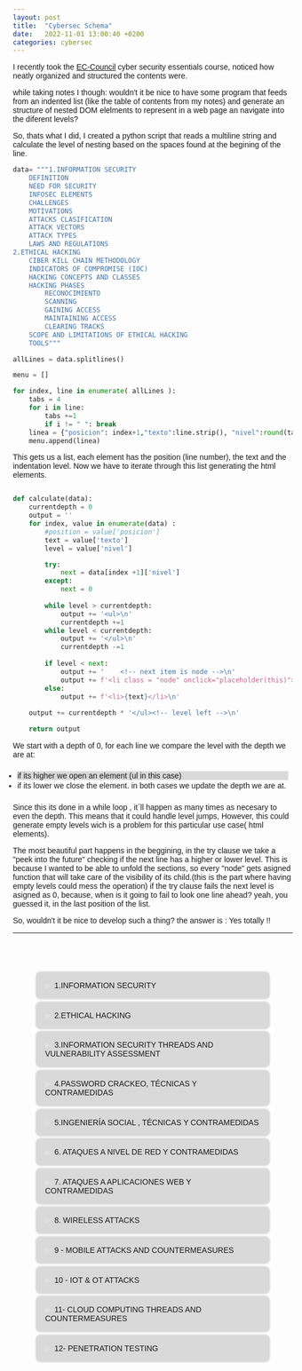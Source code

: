 ```yaml
---
layout: post
title:  "Cybersec Schema"
date:   2022-11-01 13:00:40 +0200
categories: cybersec
---
```

I recently took the <a href="https://www.eccouncil.org/">EC-Council</a> cyber security essentials course, noticed how neatly organized and structured the contents were.

while taking notes I though: wouldn't it be nice to have some program that feeds from an indented list (like the table of contents from my notes) and generate an structure of nested DOM elelments to represent in a web page an navigate into the diferent levels?

So, thats what I did, I created a python script that reads a multiline string and calculate the level of nesting based on the spaces found at the begining of the line.<br>
```python
data= """1.INFORMATION SECURITY
    DEFINITION
    NEED FOR SECURITY
    INFOSEC ELEMENTS
    CHALLENGES
    MOTIVATIONS
    ATTACKS CLASIFICATION
    ATTACK VECTORS
    ATTACK TYPES
    LAWS AND REGULATIONS
2.ETHICAL HACKING
    CIBER KILL CHAIN METHODOLOGY
    INDICATORS OF COMPROMISE (IOC)
    HACKING CONCEPTS AND CLASSES
    HACKING PHASES
        RECONOCIMIENTO
        SCANNING
        GAINING ACCESS
        MAINTAINING ACCESS
        CLEARING TRACKS
    SCOPE AND LIMITATIONS OF ETHICAL HACKING
    TOOLS"""
```
```python
allLines = data.splitlines()

menu = []

for index, line in enumerate( allLines ):
    tabs = 4    
    for i in line:
        tabs +=1
        if i != " ": break
    linea = {"posicion": index+1,"texto":line.strip(), "nivel":round(tabs/4)}
    menu.append(linea)
```

This gets us a list, each element has the position (line number), the text and the indentation level.
Now we have to iterate through this list generating the html elements.

```python

def calculate(data):
    currentdepth = 0
    output = ''
    for index, value in enumerate(data) :
        #position = value['posicion']
        text = value['texto']
        level = value['nivel']

        try:
            next = data[index +1]['nivel']
        except:
            next = 0
        
        while level > currentdepth:
            output += '<ul>\n'
            currentdepth +=1
        while level < currentdepth:
            output += '</ul>\n'
            currentdepth -=1
        
        if level < next:
            output += '    <!-- next item is node -->\n'
            output += f'<li class = "node" onclick="placeholder(this)">{text}</li>\n'
        else:
            output += f'<li>{text}</li>\n'
        
    output += currentdepth * '</ul><!-- level left -->\n'

    return output

```

We start with a depth of 0, for each line we compare the level with the depth we are at:
- if its higher we open an element (ul in this case) 
- if its lower we close the element.
in both cases we update the depth we are at.

Since this its done in a while loop , it´ll happen as many times as necesary to even the depth.
This means that it could handle level jumps, However, this could generate empty levels wich is a problem for this particular use case( html elements).

The most beautiful part happens in the beggining, in the try clause we take a "peek into the future" checking if the next line has a higher or lower level.
This is because I wanted to be able to unfold the sections, so every "node" gets asigned function that will take care of the visibility of its child.(this is the part where having empty levels could mess the operation)
if the try clause fails the next level is asigned as 0, because, when is it going to fail to look one line ahead? yeah, you guessed it, in the last position of the list.

So, wouldn't it be nice to develop such a thing? the answer is : Yes totally !!

<!--excerpt.start-->
<style>
        :root {
             /* --bg_color: #494d5f; */
             --bg_color: var(--bg);
             --text: var(--text);

}
        body{
            background: var(--bg_color);
            color: var(--text);
            /* font-family: 'Poppins', sans-serif; */
            font-family: 'Montserrat', sans-serif;
            /* font-family: 'Ubuntu', sans-serif; */
            /* font-weight: 900; */
        }
/*         ul{
            border: 2px solid blanchedalmond;
            border-radius: 10px;
            padding: 2rem;
        }
        ul>li{
            padding-left: 2rem;
        }
        */     
        menu{
            padding: 2rem;
            display: flex;
            justify-content: center;
            align-content: center;
            /* background: #00000049; */
        }
        .node{
            padding: 1rem;
            border: 2px solid #ffffff6d;
            border-radius: 10px;
            cursor: pointer;
            -webkit-user-select: none; /* Safari 3.1+ */
            -moz-user-select: none; /* Firefox 2+ */
            -ms-user-select: none; /* IE 10+ */
            user-select: none;
            transform: rotate(0deg);   
            transition: transform 1s;
        }
        .node::before {
            content: "\25B6";
            color: #ffffff32;
            display: inline-block;
            margin-right: 6px;
            }

        menu > ul{
            list-style:none;
        }

        ul > ul{
            display: none;
            transform:scaleY(0.1);
            transition: transform 1s;
        }

        .active {
            /* background: #00800068 !important; */
            background: #00000087 !important;
            color: whitesmoke;
            padding: 1.1rem;
            /* font-size: larger; */
            box-shadow: 1px 5px 10px var(--shadow);
            transform: rotate(1deg);   
            transition: transform 1s;
            border: 2px solid var(--accent);
        }



        
        li:nth-child(odd){
            background: #00000024;


        }
        ul{
            padding:0.5rem;
            /* transform: translateX(-20px); */
        }

        .red{
            background: #00000031;
            display:  block;
            border-radius: 5% 0px 10% 5%;
            overflow:hidden ;
            transform: scaleY(1);
            transition: transform 30s;
                        
                       
        }
        li{
            margin-bottom: .1rem;

        }
        

        .caret-down::before {
            -ms-transform: rotate(90deg); /* IE 9 */
            -webkit-transform: rotate(90deg); /* Safari */
            transform: rotate(90deg);  
            color: #ffffff32;
            }
        .red>li{
            padding: .5rem;
        }
        /* SCROLLBAR-------------------------- */
        /* width */
        ::-webkit-scrollbar { width: 10px; }

        /* Track */
        ::-webkit-scrollbar-track { background: #00000035; }

        /* Handle */
        ::-webkit-scrollbar-thumb { background: #ffffff3a; }

        /* Handle on hover */
        ::-webkit-scrollbar-thumb:hover { background: #ffffff3e; }

        
/* hotpink  darkmagenta darkred darkslateblue dimgrey indianred maroon mediumslategrey olivedrab darkolivegreen */
    </style>

<body>
<hr>
<menu>
    <ul>
        <!-- next item is node -->
        <li class="node" onclick="placeholder(this)">1.INFORMATION SECURITY</li>
        <ul>
            <li>DEFINITION</li>
            <li>NEED FOR SECURITY</li>
            <li>INFOSEC ELEMENTS</li>
            <li>CHALLENGES</li>
            <li>MOTIVATIONS</li>
            <li>ATTACKS CLASIFICATION</li>
            <li>ATTACK VECTORS</li>
            <li>ATTACK TYPES</li>
            <li>LAWS AND REGULATIONS</li>
        </ul>
        <!-- next item is node -->
        <li class="node" onclick="placeholder(this)">2.ETHICAL HACKING</li>
        <ul>
            <li>CIBER KILL CHAIN METHODOLOGY</li>
            <li>INDICATORS OF COMPROMISE (IOC)</li>
            <li>HACKING CONCEPTS AND CLASSES</li>
            <!-- next item is node -->
            <li class="node" onclick="placeholder(this)">HACKING PHASES</li>
            <ul>
                <li>RECONOCIMIENTO</li>
                <li>SCANNING</li>
                <li>GAINING ACCESS</li>
                <li>MAINTAINING ACCESS</li>
                <li>CLEARING TRACKS</li>
            </ul>
            <li>SCOPE AND LIMITATIONS OF ETHICAL HACKING</li>
            <li>TOOLS</li>
        </ul>
        <!-- next item is node -->
        <li class="node" onclick="placeholder(this)">3.INFORMATION SECURITY THREADS AND VULNERABILITY ASSESSMENT</li>
        <ul>
            <li>THREATS</li>
            <!-- next item is node -->
            <li class="node" onclick="placeholder(this)">MALWARE</li>
            <ul>
                <li>INFECTION WITH MALWARE</li>
                <li>MALWARE DISTRIBUTION</li>
                <li>COMPONENTS</li>
                <!-- next item is node -->
                <li class="node" onclick="placeholder(this)">TYPES OF MALWARE</li>
                <ul>
                    <li>TROYANOS</li>
                    <li>VIRUS</li>
                    <li>RANSOMWARE</li>
                    <li>WORMS</li>
                    <li>ROOTKITS</li>
                    <li>PUAS PUPS (JUNKWARE)</li>
                    <li>ADWARE</li>
                    <li>SPYWARE</li>
                    <li>KEYLOGGERS</li>
                    <li>BOTNETS</li>
                    <li>FILELESS MALWARE</li>
                </ul>
                <li>CONTRAMEDIDAS</li>
            </ul>
            <!-- next item is node -->
            <li class="node" onclick="placeholder(this)">VULNERABILIDADES</li>
            <ul>
                <li>VULNERABILITY CLASSIFICATION</li>
                <li>IMPACTO DE LAS VULNERABILIDADES</li>
                <li>EVALUACIÓN DE VULNERABILIDADES</li>
                <li>COMMON WEAKNESS</li>
                <li>TIPOS DE EVALUACIÓN DE VULNERABILIDADES</li>
            </ul>
            <li>HERRAMIENTAS</li>
            <li>EXPLOTACIÓN DE LAS VULNERABILIDADES</li>
        </ul>
        <!-- next item is node -->
        <li class="node" onclick="placeholder(this)">4.PASSWORD CRACKEO, TÉCNICAS Y CONTRAMEDIDAS</li>
        <ul>
            <li>CRAQUEO Y COMPLEJIDAD DEL PASSWORD</li>
            <!-- next item is node -->
            <li class="node" onclick="placeholder(this)">PASSWORD ATTACKS TYPES</li>
            <ul>
                <li>DICTIONARY ATTACK , BRUTE FORCE , RULE-BASED</li>
                <li>PASSWORD GUESSING</li>
                <li>DEFAULT PASSWORDS</li>
                <li>TROJANS / SPYWARE /KEYLOGGERS</li>
                <li>HASH INJECTION PtH (PASS THE HASH)</li>
                <li>LLMNR - NBT-NS POISONING</li>
                <li>PASS THE TICKET</li>
                <li>WIRE SNIFFING</li>
                <li>MiT (MAN IN THE MIDDLE) AND REPLAY ATTACKS</li>
                <li>RAINBOW TABLE</li>
            </ul>
            <li>TOOLS</li>
            <li>CONTRAMEDIDAS</li>
        </ul>
        <!-- next item is node -->
        <li class="node" onclick="placeholder(this)">5.INGENIERÍA SOCIAL , TÉCNICAS Y CONTRAMEDIDAS</li>
        <ul>
            <li>objetivos</li>
            <li>¿QUE ES LA INGENIERÍA SOCIAL?</li>
            <li>OBJETIVOS USUALES DE LA INGENIERÍA SOCIAL</li>
            <li>IMPACTO DE UN ATAQUE DE INGENIERÍA SOCIAL</li>
            <li>COMPORTAMIENTOS VULNERABLES A ATAQUES DE INGENIERÍA SOCIAL</li>
            <li>FACTORES QUE HACEN VULNERABLES A LAS COMPAÑÍAS</li>
            <li>¿PORQUÉ ES EFECTIVA LA INGENIERÍA SOCIAL?</li>
            <li>FASES DE UN ATAQUE DE INGENIERÍA SOCIAL</li>
            <li>TÉCNICAS DE INGENIERÍA SOCIAL</li>
            <!-- next item is node -->
            <li class="node" onclick="placeholder(this)">TIPOS DE INGENIERÍA SOCIAL</li>
            <ul>
                <li>HUMANA</li>
                <!-- next item is node -->
                <li class="node" onclick="placeholder(this)">POR COMPUTADORA</li>
                <ul>
                    <li>TIPOS DE PHISHING</li>
                    <li>PHISHING TOOLS</li>
                </ul>
                <li>POR MOBIL</li>
            </ul>
            <!-- next item is node -->
            <li class="node" onclick="placeholder(this)">AMENAZAS INTERIORES ATAQUES DESDE DENTRO</li>
            <ul>
                <li>TIPOS DE AMENAZAS INTERNAS</li>
                <li>EFECTIVIDAD DE LOS ATAQUES INTERNOS</li>
            </ul>
            <!-- next item is node -->
            <li class="node" onclick="placeholder(this)">SUPLANTACIÓN DE IDENTIDAD</li>
            <ul>
                <li>TIPOS DE SUPLANTACIÓN DE IDENTIDAD</li>
            </ul>
            <li>CONTRAMEDIDAS</li>
        </ul>
        <!-- next item is node -->
        <li class="node" onclick="placeholder(this)">6. ATAQUES A NIVEL DE RED Y CONTRAMEDIDAS</li>
        <ul>
            <!-- next item is node -->
            <li class="node" onclick="placeholder(this)">SNIFFING</li>
            <ul>
                <li>PASIVO</li>
                <li>ACTIVO</li>
                <li>PROTOCOLOS VULNERABLES A SNIFFING</li>
                <!-- next item is node -->
                <li class="node" onclick="placeholder(this)">SNIFFING TÉCNICAS</li>
                <ul>
                    <li>MAC FLOODING</li>
                    <li>DHCP Starvation</li>
                    <!-- next item is node -->
                    <li class="node" onclick="placeholder(this)">ARP Spoofing</li>
                    <ul>
                        <li>ARP TOOLS</li>
                    </ul>
                    <li>MAC SPOOFING/DUPLICATION</li>
                    <li>DNS POISONING</li>
                    <li>SNIFFING TOOLS</li>
                </ul>
                <!-- next item is node -->
                <li class="node" onclick="placeholder(this)">SNIFFING CONTRAMEDIDAS</li>
                <ul>
                    <!-- next item is node -->
                    <li class="node" onclick="placeholder(this)">Tecnicas de deteccion</li>
                    <ul>
                        <li>Método PING</li>
                        <li>DNS</li>
                    </ul>
                </ul>
            </ul>
            <!-- next item is node -->
            <li class="node" onclick="placeholder(this)">DDOS</li>
            <ul>
                <li>¿Qué es un ataque DDOS?</li>
                <!-- next item is node -->
                <li class="node" onclick="placeholder(this)">TIPOS</li>
                <ul>
                    <li>UDP FLOOD</li>
                    <li>ICMP FLOOD</li>
                    <li>PING OF DEATH</li>
                    <li>SMURF ATTACK</li>
                    <li>SYN ATTACK</li>
                    <li>FRAGMENTATION ATTACK</li>
                    <li>ATAQUES MULTI VECTOR</li>
                    <li>Peer-to-Peer ATTACK</li>
                    <li>PERMANENT DOS/DDOS</li>
                </ul>
                <!-- next item is node -->
                <li class="node" onclick="placeholder(this)">DDOS TOOLS</li>
                <ul>
                    <li>hping3</li>
                </ul>
                <!-- next item is node -->
                <li class="node" onclick="placeholder(this)">DDOS CONTRAMEDIDAS</li>
                <ul>
                    <li>DDOS PROTECTION TOOLS</li>
                </ul>
            </ul>
            <!-- next item is node -->
            <li class="node" onclick="placeholder(this)">SESSION HIJACKING</li>
            <ul>
                <li>PROCESO</li>
                <li>TIPOS DE SECUESTRO DE SESIONES</li>
                <li>SPOOFING vs. HIJACKING</li>
                <li>TOOLS</li>
                <!-- next item is node -->
                <li class="node" onclick="placeholder(this)">CONTRAMEDIDAS</li>
                <ul>
                    <li>DETECCIÓN TOOLS</li>
                </ul>
            </ul>
        </ul>
        <!-- next item is node -->
        <li class="node" onclick="placeholder(this)">7. ATAQUES A APLICACIONES WEB Y CONTRAMEDIDAS</li>
        <ul>
            <!-- next item is node -->
            <li class="node" onclick="placeholder(this)">SERVIDORES WEB Y CONCEPTOS</li>
            <ul>
                <!-- next item is node -->
                <li class="node" onclick="placeholder(this)">SERVIDORES WEB</li>
                <ul>
                    <li>COMPONENTES DE UN WEB SERVER</li>
                </ul>
                <li>INCIDENTES DE SEGURIDAD</li>
                <li>IMPACTO DE LOS ATAQUES A SERVIDORES WEB</li>
                <li>¿POR QUÉ SE VEN COMPROMETIDOS LOS SERVIDORES WEB?</li>
                <!-- next item is node -->
                <li class="node" onclick="placeholder(this)">TIPOS DE ATAQUES A SERVIDORES WEB</li>
                <ul>
                    <li>SECUESTRO DE SERVIDOR DNS</li>
                    <li>AMPLIFICACIÓN DE DNS</li>
                    <li>DIRECTORY TRAVERSAL ATTACKS</li>
                    <li>WEBSITE DEFACING</li>
                    <li>ATAQUES A SERVIDORES WEB MAL CONFIGURADOS</li>
                    <li>RESPONSE-Splitting Attack</li>
                    <li>WEB CACHE POISONING</li>
                    <li>SSH Brute-force attack</li>
                    <li>CRACKEO DE PASSWORDS DE SERVERS</li>
                    <li>SERVER-SIDE REQUEST FORGERY (SSRF)</li>
                    <li>TOOLS</li>
                </ul>
                <!-- next item is node -->
                <li class="node" onclick="placeholder(this)">CONTRAMEDIDAS</li>
                <ul>
                    <li>TOOLS</li>
                </ul>
            </ul>
            <!-- next item is node -->
            <li class="node" onclick="placeholder(this)">APLICACIONES WEB</li>
            <ul>
                <!-- next item is node -->
                <li class="node" onclick="placeholder(this)">ARQUITECTURA DE LAS APLICACIONES</li>
                <ul>
                    <li>SERVICIOS WEB</li>
                    <li>STACK DE VULNERABILIDADES</li>
                </ul>
                <!-- next item is node -->
                <li class="node" onclick="placeholder(this)">APLICACIONES WEB AMENAZAS Y ATAQUES</li>
                <ul>
                    <li>INYECCIÓN</li>
                    <li>BROKEN AUTHENTICATION</li>
                    <li>SENSITIVE DATA EXPOSURE</li>
                    <li>XML Extrenal Entity (XXE)</li>
                    <li>BROKEN ACCESS CONTROL</li>
                    <li>SECURITY MISCONFIGURATION</li>
                    <li>CROSS-SITE SCRIPTING</li>
                    <li>INSECURE DESERIALIZATION</li>
                    <li>COMPONENTS WITH KNOWN VULNERABILITIES</li>
                    <li>INSUFICIENTE LOGGIN Y MONITORIZACIÓN</li>
                </ul>
                <li>TOOLS</li>
                <!-- next item is node -->
                <li class="node" onclick="placeholder(this)">APLICACIONES WEB CONTRAMEDIDAS</li>
                <ul>
                    <li>TOOLS</li>
                </ul>
                <!-- next item is node -->
                <li class="node" onclick="placeholder(this)">SQL INJECTION ATTACKS</li>
                <ul>
                    <!-- next item is node -->
                    <li class="node" onclick="placeholder(this)">TIPOS</li>
                    <ul>
                        <li>IN BAND INJECTION (same channel)</li>
                        <li>ERROR BASED INJECTION</li>
                        <li>UNION INJECTION</li>
                        <!-- next item is node -->
                        <li class="node" onclick="placeholder(this)">BLIND/INFERENTIAL INJECTION</li>
                        <ul>
                            <li>BOOLEAN EXPLOITATION</li>
                        </ul>
                        <li>OUT OF BAND SQL INJECTION</li>
                    </ul>
                    <li>TOOLS</li>
                    <!-- next item is node -->
                    <li class="node" onclick="placeholder(this)">CONTRAMEDIDAS</li>
                    <ul>
                        <li>TOOLS</li>
                    </ul>
                </ul>
            </ul>
        </ul>
        <!-- next item is node -->
        <li class="node" onclick="placeholder(this)">8. WIRELESS ATTACKS</li>
        <ul>
            <!-- next item is node -->
            <li class="node" onclick="placeholder(this)">TERMINOLOGY</li>
            <ul>
                <!-- next item is node -->
                <li class="node" onclick="placeholder(this)">WIRELESS NETWORKS</li>
                <ul>
                    <li>TYPES OF WIRELESS NETWORKS</li>
                    <li>WIRELESS STANDARDS</li>
                </ul>
            </ul>
            <!-- next item is node -->
            <li class="node" onclick="placeholder(this)">TYPES OF WIRELESS ENCRYPTION</li>
            <ul>
                <li>WPA2</li>
                <li>WEP</li>
                <li>WPA</li>
                <li>WPA2</li>
                <li>WPA3</li>
                <li>COMPARATION</li>
            </ul>
            <li>WIRELESS NETWORKS SPECIFIC ATTACKS</li>
            <li>ROGUE ACCESS POINT ATTACK</li>
            <li>MISCONFIGURED ACCESS POINT ATTACK</li>
            <li>UNAUTHORIZED ASSOCIATION</li>
            <li>AD-HOC CONNECTION</li>
            <li>HONEYPOT ACCESS POINT ATTACK</li>
            <li>AP MAC SPOOFING</li>
            <li>KEY REINSTALLATION ATTACK (WPA2)</li>
            <!-- next item is node -->
            <li class="node" onclick="placeholder(this)">JAMMING SIGNAL ATTACK</li>
            <ul>
                <li>JAMMING DEVICES</li>
            </ul>
            <!-- next item is node -->
            <li class="node" onclick="placeholder(this)">TOOLS</li>
            <ul>
                <!-- next item is node -->
                <li class="node" onclick="placeholder(this)">AIRCRACK-NG</li>
                <ul>
                    <!-- next item is node -->
                    <li class="node" onclick="placeholder(this)">WEP</li>
                    <ul>
                        <li>ACCESS POINT SUPPLANTATION</li>
                        <li>PACKET INJECTION</li>
                    </ul>
                    <!-- next item is node -->
                    <li class="node" onclick="placeholder(this)">WPA</li>
                    <ul>
                        <li>CLIENT DEAUTHORIZATION OR ACCESS POINT SUPPLANTATION</li>
                    </ul>
                </ul>
                <li>OTHER TOOLS</li>
            </ul>
            <!-- next item is node -->
            <li class="node" onclick="placeholder(this)">BLUETOOTH ATTACKS</li>
            <ul>
                <li>MODES</li>
                <li>BLUETOOTH HACKING</li>
                <li>BLUETOOTH THREADS</li>
                <li>TOOLS</li>
            </ul>
            <!-- next item is node -->
            <li class="node" onclick="placeholder(this)">COUNTERMEASURES</li>
            <ul>
                <li>BLUETOOTH SECURITY TOOLS</li>
            </ul>
        </ul>
        <!-- next item is node -->
        <li class="node" onclick="placeholder(this)">9 - MOBILE ATTACKS AND COUNTERMEASURES</li>
        <ul>
            <!-- next item is node -->
            <li class="node" onclick="placeholder(this)">MOBILE ATTACK ANATOMY</li>
            <ul>
                <li>TOP 10 MOBILE RISK</li>
                <li>PROFITS</li>
            </ul>
            <!-- next item is node -->
            <li class="node" onclick="placeholder(this)">ATTACK VECTORS AND VULNERABILITIES</li>
            <ul>
                <li>VECTORS</li>
                <!-- next item is node -->
                <li class="node" onclick="placeholder(this)">RISKS</li>
                <ul>
                    <li>RISKS FROM APP STORES</li>
                    <li>SANDBOXING RISKS</li>
                    <li>MOBILE SPAM</li>
                    <li>SMISHISING (SMS PHISING)</li>
                    <li>SS7 VULNERABILITY</li>
                    <li>SIMJACKING</li>
                    <li>USING METASPLOIT</li>
                </ul>
                <!-- next item is node -->
                <li class="node" onclick="placeholder(this)">TOOLS</li>
                <ul>
                    <li>ANDROID</li>
                    <li>iOS</li>
                </ul>
            </ul>
            <!-- next item is node -->
            <li class="node" onclick="placeholder(this)">MOBILE DEVICE MANAGEMENT</li>
            <ul>
                <!-- next item is node -->
                <li class="node" onclick="placeholder(this)">BYOD BRING YOUR OWN DEVICE</li>
                <ul>
                    <li>RISKS</li>
                </ul>
            </ul>
            <!-- next item is node -->
            <li class="node" onclick="placeholder(this)">COUNTERMEASURES</li>
            <ul>
                <li>TOP 10 OWASP CONTROLS</li>
                <li>MOBILE PLATFORM SECURITY GUIDELINES</li>
                <li>TOOLS</li>
            </ul>
        </ul>
        <!-- next item is node -->
        <li class="node" onclick="placeholder(this)">10 - IOT & OT ATTACKS</li>
        <ul>
            <!-- next item is node -->
            <li class="node" onclick="placeholder(this)">IOT (INTERNET OF THINGS , IOE (INTERNET OF EVERYTHING))</li>
            <ul>
                <!-- next item is node -->
                <li class="node" onclick="placeholder(this)">CONCEPTS</li>
                <ul>
                    <li>ARCHITECTURE</li>
                    <li>AREAS AND DEVICES</li>
                </ul>
                <!-- next item is node -->
                <li class="node" onclick="placeholder(this)">THREADS & ATTACKS</li>
                <ul>
                    <li>CHALLENGES</li>
                    <li>SECURITY PROBLEMS</li>
                    <li>OWASP TOP 10 IoT THREADS</li>
                    <!-- next item is node -->
                    <li class="node" onclick="placeholder(this)">TYPES OF ATTACKS</li>
                    <ul>
                        <li>IoT HACKING</li>
                        <li>DDoS ATTACK</li>
                        <li>ROLLING CODE ATTACK</li>
                        <li>BLUEBORNE ATTACK</li>
                        <li>JAMMING ATTACK</li>
                        <li>SMART GRID / INDUSTRIAL DEVICES:</li>
                        <li>SDR-BASED ATTACKS ON IoT</li>
                        <li>FAULT INJECTION ATTACKS</li>
                    </ul>
                    <li>CAPTURE AND ANALYSIS OF IoT TRAFFIC WITH WIRESHARK</li>
                    <li>IoT TOOLS</li>
                </ul>
                <!-- next item is node -->
                <li class="node" onclick="placeholder(this)">COUNTERMEASURES</li>
                <ul>
                    <li>TOOLS</li>
                </ul>
            </ul>
            <!-- next item is node -->
            <li class="node" onclick="placeholder(this)">OT ATTACKS</li>
            <ul>
                <!-- next item is node -->
                <li class="node" onclick="placeholder(this)">CONCEPTS</li>
                <ul>
                    <li>TERMINOLOGY</li>
                    <li>PURDUE MODEL</li>
                </ul>
                <!-- next item is node -->
                <li class="node" onclick="placeholder(this)">THREADS AND ATTACKS</li>
                <ul>
                    <li>CHALLENGES</li>
                    <!-- next item is node -->
                    <li class="node" onclick="placeholder(this)">THREADS</li>
                    <ul>
                        <li>HMI ATTACKS</li>
                        <li>SIDE-CHANNEL ATTACKS</li>
                        <li>PLC -ATTACKS</li>
                        <li>HACKING THROUGH RF REMOTE CONTROLLERS</li>
                    </ul>
                    <li>TOOLS</li>
                </ul>
                <!-- next item is node -->
                <li class="node" onclick="placeholder(this)">COUNTERMEASURES</li>
                <ul>
                    <li>TOOLS</li>
                </ul>
            </ul>
        </ul>
        <!-- next item is node -->
        <li class="node" onclick="placeholder(this)">11- CLOUD COMPUTING THREADS AND COUNTERMEASURES</li>
        <ul>
            <li>CONCEPTS</li>
            <!-- next item is node -->
            <li class="node" onclick="placeholder(this)">TYPES OF CLOUD COMPUTING SERVICES</li>
            <ul>
                <li>RESPONSIBILITIES IN THE CLOUD</li>
                <li>CLOUD DEPLOYMENT MODELS</li>
                <li>NIST CLOUD DEPLOYMENT REFERENCE ARCHITECTURE</li>
                <li>CLOUD STORAGE ARCHITECTURE</li>
                <li>CLOUD SERVICE PROVIDERS</li>
            </ul>
            <!-- next item is node -->
            <li class="node" onclick="placeholder(this)">CONTAINER TECHNOLOGY</li>
            <ul>
                <li>CONTAINER VS. VIRTUAL MACHINE</li>
                <li>DOCKER</li>
                <li>KUBERNETES</li>
                <li>KUBERNETES VS DOCKER</li>
                <li>CONTAINERS SECURITY CHALLENGES</li>
                <!-- next item is node -->
                <li class="node" onclick="placeholder(this)">CONTAINER MANAGEMENT PLATFORMS</li>
                <ul>
                    <li>KUBERNETES PLATFORMS</li>
                </ul>
            </ul>
            <!-- next item is node -->
            <li class="node" onclick="placeholder(this)">CLOUD COMPUTING THREADS</li>
            <ul>
                <li>OWASP TOP 10 CLOUD COMPUTING THREADS</li>
                <!-- next item is node -->
                <li class="node" onclick="placeholder(this)">TYPES OF THREADS</li>
                <ul>
                    <li>SIDE CHANNEL ATTACKS CROSS GUEST VM BREACHES</li>
                    <li>WRAPPING ATTACKS</li>
                    <li>MANI IN THE CLOUD (MITC) ATTACK</li>
                    <li>CLOUD HOPPER ATTACK</li>
                    <li>CLOUD CRYPTOJACKING</li>
                    <li>CLOUDBORNE ATTACK</li>
                </ul>
                <li>TOOLS</li>
            </ul>
            <!-- next item is node -->
            <li class="node" onclick="placeholder(this)">CLOUD COMPUTING COUNTERMEASURES</li>
            <ul>
                <li>CLOUD SECURITY TOOLS</li>
            </ul>
        </ul>
        <!-- next item is node -->
        <li class="node" onclick="placeholder(this)">12- PENETRATION TESTING</li>
            <ul>
                <!-- next item is node -->
                <li class="node" onclick="placeholder(this)">FUNDAMENTALS OF PENTESTING</li>
                <ul>
                    <li>WHAT IS PENTESTING</li>
                </ul>
                <li>BENEFITS OF PENTESTING</li>
                <li>SECURITY AUDIT, VULNERABILITY ASSESMENT, PENETRATION TESTING</li>
                <!-- next item is node -->
                <li class="node" onclick="placeholder(this)">ASSESSMENT TYPES</li>
                <ul>
                    <li>GOAL ORIENTED</li>
                    <li>COMPLIANCE ORIENTED</li>
                    <li>RED TEAM ORIENTED</li>
                </ul>
                <!-- next item is node -->
                <li class="node" onclick="placeholder(this)">STRATEGIES AND PHASES</li>
                <ul>
                    <li>STRATEGIES</li>
                    <li>PROCESS</li>
                    <li>PHASES</li>
                    <!-- next item is node -->
                    <li class="node" onclick="placeholder(this)">METODOLOGIES</li>
                    <ul>
                        <li>PROPIETARY</li>
                        <li>OPEN-SOURCE</li>
                    </ul>
                </ul>
                <!-- next item is node -->
                <li class="node" onclick="placeholder(this)">GUIDELINES AND RECOMMENDATIONS</li>
                <ul>
                    <li>CHARACTERISTICS OF A GOOD PENTEST</li>
                    <li>WHEN TO PERFORM A PENTEST</li>
                    <li>ETHICS OF A PENTESTER</li>
                    <li>EVOLVE AS PENTESTER</li>
                    <li>QUALIFICATIONS, EXPERIENCE, CERTIFICATIONS AND SKILLS OF A PENTESTER</li>
                    <li>COMMUNICATIONS SKILLS</li>
                    <li>PROFILE OF A GOOD PENTESTER</li>
                    <li>RESPONSIBILITIES OF A PENTESTER</li>
                    <!-- next item is node -->
                    <li class="node" onclick="placeholder(this)">RISK ASSOCIATED WITH PENTESTING</li>
                    <ul>
                        <li>TYPES OF RISKS</li>
                        <li>ADDRESSING RISKS</li>
                    </ul><!-- level left -->
                </ul><!-- level left -->
            <!-- level left -->
            </ul><!-- level left -->
</ul><!-- level left -->

    
    
</menu>
      <script>
        function placeholder(element){
            console.log(element.nextElementSibling)
            element.nextElementSibling.classList.toggle('red')
            element.classList.toggle('active')
            element.classList.toggle("caret-down");
            
        }
      </script>
<!--excerpt.end-->    
</body>
